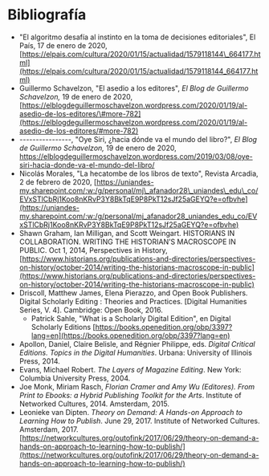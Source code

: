 # Bibliografía



* "El algoritmo desafía al instinto en la toma de decisiones editoriales", El País, 17 de enero de 2020, [https://elpais.com/cultura/2020/01/15/actualidad/1579118144\_664177.html](https://elpais.com/cultura/2020/01/15/actualidad/1579118144_664177.html) 
* Guillermo Schavelzon, "El asedio a los editores",  _El Blog de Guillermo Schavelzon,_ 19 de enero de 2020,  [https://elblogdeguillermoschavelzon.wordpress.com/2020/01/19/al-asedio-de-los-editores/\#more-782](https://elblogdeguillermoschavelzon.wordpress.com/2020/01/19/al-asedio-de-los-editores/#more-782)
* ----------------, "Oye Siri, ¿hacia dónde va el mundo del libro?", _El Blog de Guillermo Schavelzon,_ 19 de enero de 2020, [https://elbl](https://elblogdeguillermoschavelzon.wordpress.com/2019/03/08/oye-siri-hacia-donde-va-el-mundo-del-libro/)[ogdeguillermoschavelzon.wordpress.com/2019/03/08/oye-siri-hacia-donde-va-el-mundo-del-libro/](https://elblogdeguillermoschavelzon.wordpress.com/2019/03/08/oye-siri-hacia-donde-va-el-mundo-del-libro/)
* Nicolás Morales, "La hecatombe de los libros de texto", Revista Arcadia, 2 de febrero de 2020, [https://uniandes-my.sharepoint.com/:w:/g/personal/mj\_afanador28\_uniandes\_edu\_co/EVxSTlCbRj1Koo8nKRvP3Y8BkTqE9P8PkT12sJf25aGEYQ?e=ofbvhe](https://uniandes-my.sharepoint.com/:w:/g/personal/mj_afanador28_uniandes_edu_co/EVxSTlCbRj1Koo8nKRvP3Y8BkTqE9P8PkT12sJf25aGEYQ?e=ofbvhe)
* Shawn Graham, Ian Milligan, and Scott Weingart. HISTORIANS IN COLLABORATION. WRITING THE HISTORIAN’S MACROSCOPE IN PUBLIC. Oct 1, 2014, Perspectives in History, [https://www.historians.org/publications-and-directories/perspectives-on-history/october-2014/writing-the-historians-macroscope-in-public](https://www.historians.org/publications-and-directories/perspectives-on-history/october-2014/writing-the-historians-macroscope-in-public)
* Driscoll, Matthew James, Elena Pierazzo, and Open Book Publishers. Digital Scholarly Editing : Theories and Practices. \[Digital Humanities Series, V. 4\]. Cambridge: Open Book, 2016. 
  * Patrick Sahle, "What is a Scholarly Digital Edition", en Digital Scholarly Editions [https://books.openedition.org/obp/3397?lang=en](https://books.openedition.org/obp/3397?lang=en)
* Apollon, Daniel, Claire Belisle, and Régnier Philippe, eds. _Digital Critical Editions. Topics in the Digital Humanities_. Urbana: University of Illinois Press, 2014. 
* Evans, Michael Robert. _The Layers of Magazine Editing_. New York: Columbia University Press, 2004.
* Joe Monk, Miriam Rasch, _Florian Cramer and Amy Wu \(Editores\). From Print to Ebooks: a Hybrid Publishing Toolkit for the Arts_. Institute of Networked Cultures, 2014. Amsterdam, 2015.
* Leonieke van Dipten. _Theory on Demand: A Hands-on Approach to Learning How to Publish_. June 29, 2017. Institute of Networked Cultures. Amsterdam, 2017. [https://networkcultures.org/outofink/2017/06/29/theory-on-demand-a-hands-on-approach-to-learning-how-to-publish/](https://networkcultures.org/outofink/2017/06/29/theory-on-demand-a-hands-on-approach-to-learning-how-to-publish/)



